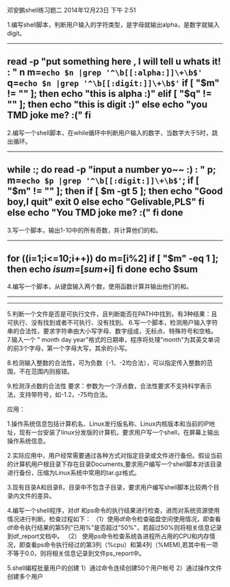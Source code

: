 邓安鹏shell练习题二
2014年12月23日
下午 2:51
 
1.编写shell脚本，判断用户输入的字符类型，是字母就输出alpha，是数字就输入digit。
 
-------------------------------------------------------
read -p "put something here , I will tell u whats it!  : " n
m=`echo $n |grep '^\b[[:alpha:]]\+\b$'`
q=`echo $n |grep '^\b[[:digit:]]\+\b$'`
if [ "$m" != "" ];
then
        echo "this is alpha :)"
elif [ "$q" != "" ];
then
        echo "this is digit :)"
else
        echo "you TMD joke me? :("
fi
--------------------------------------------------------
 
2.编写一个shell脚本，在while循环中判断用户输入的数字，当数字大于5时，跳出循环。
 
----------------------------------------------------------
while :;
do
        read -p "input a number yo~~  :) : " p;
        m=`echo $p |grep '^\b[[:digit:]]\+\b$'`;
        if [ "$m" != "" ];
        then
                if [ $m -gt 5 ];
                then
                        echo "Good boy,I quit"
                        exit 0
                else
                        echo "Gelivable,PLS"
                fi
        else
                echo "You TMD joke me? :("
        fi
done
----------------------------------------------------------
 
3.写一个脚本，输出1-10中的所有奇数，并计算他们的和。
 
----------------------------------------------------------
for ((i=1;i<=10;i++))
do
        m=$[$i%2]
        if [ "$m" -eq 1 ];
        then
                echo $i
                sum=$[$sum+$i]
        fi
done
echo $sum
----------------------------------------------------------
 
4.编写一个脚本，从键盘输入两个数，使用函数计算并输出他们的和。
 
----------------------------------------------------------
 
----------------------------------------------------------
 
5.判断一个文件是否是可执行文件，且判断能否在PATH中找到，有3种结果：且可执行、没有找到或者不可执行、没有找到。
6.写一个脚本，检测用户输入字符串的合法性，要求字符串由大小写字母、数字组成，无标点、特殊符号和空格。
7.输入一个 "  month day year"格式的日期串，程序将处理"month"为其英文单词的前3个字母，第一个字母大写，其余的小写。
 
8.检测输入整数的合法性，可为负数（-1、-2均合法），可以指定传入整数的范围，不在范围内则报错。
 
 
9.检测浮点数的合法性
要求：参数为一个浮点数，合法性要求不支持科学表示法，支持带符号，如-1.2，-75均合法。
 
 
应用：
 
1.操作系统信息包括计算机名、Linux发行版名称、Linux内核版本和当前的IP地址，现有一台安装了linux分发版的计算机，要求用户写一个shell，在屏幕上输出操作系统信息。
 
 
2.实际应用中，用户经常需要通过各种方式对指定目录或文件进行备份。假设当前的计算机用户根目录下存在目录Documents,要求用户编写一个shell脚本对该目录进行备份，压缩为Linux系统中常用的tar.gz格式。
 
3.现有目录A和目录B，目录中不包含子目录，要求用户编写shell脚本比较两个目录内文件的差异。
 
4.编写一个shell程序，对df 和ps命令的执行结果进行检查，进而对系统资源使用情况进行判断。检查过程如下：
（1）使用df命令检查磁盘空间使用情况，即查看df命令执行结果的第5列"已用%"是否超过"50%"，若超过50%则将相关信息记录到df_report文档中。
（2） 使用ps命令检查系统各进程所占用的CPU和内存情况，即查看ps命令执行经过的第3列（%cpu）和第4列（%MEM),若其中有一项不等于0.0，则将相关信息记录到文件ps_report中。
 
5.shell编程批量用户的创建
1）通过命令连续创建50个用户帐号
2）通过操作文件创建多个用户
